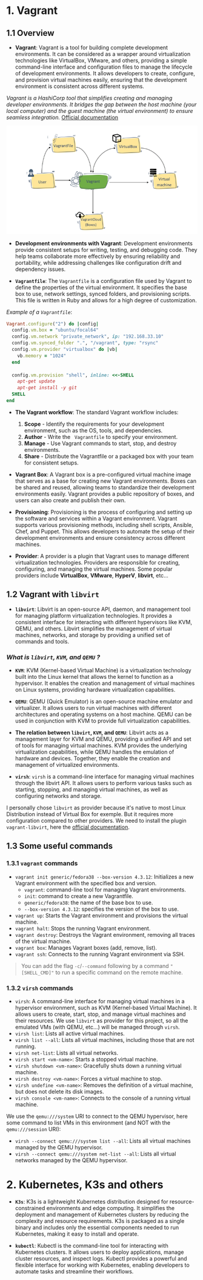 # 1. Vagrant

## 1.1 Overview

- **Vagrant**: Vagrant is a tool for building complete development environments. It can be considered as a wrapper around virtualization technologies like VirtualBox, VMware, and others, providing a simple command-line interface and configuration files to manage the lifecycle of development environments. It allows developers to create, configure, and provision virtual machines easily, ensuring that the development environment is consistent across different systems.

_Vagrant is a HashiCorp tool that simplifies creating and managing developer environments. It bridges the gap between the host machine (your local computer) and the guest machine (the virtual environment) to ensure seamless integration._ [Official documentation](https://developer.hashicorp.com/vagrant/tutorials/get-started/development-environment)

![vagrant usage](assets/vagrant.png)

- **Development environments with Vagrant**: Development environments provide consistent setups for writing, testing, and debugging code. They help teams collaborate more effectively by ensuring reliability and portability, while addressing challenges like configuration drift and dependency issues.

- **`Vagrantfile`**: The `Vagrantfile` is a configuration file used by Vagrant to define the properties of the virtual environment. It specifies the base box to use, network settings, synced folders, and provisioning scripts. This file is written in Ruby and allows for a high degree of customization.

_Example of a `Vagrantfile`_:

```ruby
Vagrant.configure("2") do |config|
  config.vm.box = "ubuntu/focal64"
  config.vm.network "private_network", ip: "192.168.33.10"
  config.vm.synced_folder ".", "/vagrant", type: "rsync"
  config.vm.provider "virtualbox" do |vb|
    vb.memory = "1024"
  end

  config.vm.provision "shell", inline: <<-SHELL
    apt-get update
    apt-get install -y git
  SHELL
end
```

- **The Vagrant workflow**: The standard Vagrant workflow includes:
	1. **Scope** - Identify the requirements for your development environment, such as the OS, tools, and dependencies.
	2. **Author** - Write the ` Vagrantfile` to specify your environment.
	3. **Manage** - Use Vagrant commands to start, stop, and destroy environments.
	4. **Share** - Distribute the Vagrantfile or a packaged box with your team for consistent setups.

- **Vagrant Box**: A Vagrant box is a pre-configured virtual machine image that serves as a base for creating new Vagrant environments. Boxes can be shared and reused, allowing teams to standardize their development environments easily. Vagrant provides a public repository of boxes, and users can also create and publish their own.

- **Provisioning**: Provisioning is the process of configuring and setting up the software and services within a Vagrant environment. Vagrant supports various provisioning methods, including shell scripts, Ansible, Chef, and Puppet. This allows developers to automate the setup of their development environments and ensure consistency across different machines.

- **Provider**: A provider is a plugin that Vagrant uses to manage different virtualization technologies. Providers are responsible for creating, configuring, and managing the virtual machines. Some popular providers include **VirtualBox**, **VMware**, **HyperV**, **libvirt**, etc...

## 1.2 Vagrant with `libvirt`

- **`libvirt`**: Libvirt is an open-source API, daemon, and management tool for managing platform virtualization technologies. It provides a consistent interface for interacting with different hypervisors like KVM, QEMU, and others. Libvirt simplifies the management of virtual machines, networks, and storage by providing a unified set of commands and tools.

### _What is `libvirt`, `KVM`, and `QEMU` ?_

- **`KVM`**: KVM (Kernel-based Virtual Machine) is a virtualization technology built into the Linux kernel that allows the kernel to function as a hypervisor. It enables the creation and management of virtual machines on Linux systems, providing hardware virtualization capabilities.

- **`QEMU`**: QEMU (Quick Emulator) is an open-source machine emulator and virtualizer. It allows users to run virtual machines with different architectures and operating systems on a host machine. QEMU can be used in conjunction with KVM to provide full virtualization capabilities.

- **The relation between `libvirt`, `KVM`, and `QEMU`**: Libvirt acts as a management layer for KVM and QEMU, providing a unified API and set of tools for managing virtual machines. KVM provides the underlying virtualization capabilities, while QEMU handles the emulation of hardware and devices. Together, they enable the creation and management of virtualized environments.

- **`virsh`**: `virsh` is a command-line interface for managing virtual machines through the libvirt API. It allows users to perform various tasks such as starting, stopping, and managing virtual machines, as well as configuring networks and storage.

I personally chose `libvirt` as provider because it's native to most Linux Distribution instead of Virtual Box for exemple. But it requires more configuration compared to other providers. We need to install the plugin `vagrant-libvirt`, here the [official documentation](https://vagrant-libvirt.github.io/vagrant-libvirt/).

## 1.3 Some useful commands

### 1.3.1 `vagrant` commands
- `vagrant init generic/fedora38 --box-version 4.3.12`: Initializes a new Vagrant environment with the specified box and version.
  - `vagrant`: command-line tool for managing Vagrant environments.
  - `init`: command to create a new Vagrantfile.
  - `generic/fedora38`: the name of the base box to use.
  - `--box-version 4.3.12`: specifies the version of the box to use.
- `vagrant up`: Starts the Vagrant environment and provisions the virtual machine.
- `vagrant halt`: Stops the running Vagrant environment.
- `vagrant destroy`: Destroys the Vagrant environment, removing all traces of the virtual machine.
- `vagrant box`: Manages Vagrant boxes (add, remove, list).
- `vagrant ssh`: Connects to the running Vagrant environment via SSH.
> You can add the flag `-c`/`--command` following by a command `"[SHELL_CMD]"` to run a specific command on the remote machine.

### 1.3.2 `virsh` commands
- `virsh`: A command-line interface for managing virtual machines in a hypervisor environment, such as KVM (Kernel-based Virtual Machine). It allows users to create, start, stop, and manage virtual machines and their resources. We use `libvirt` as provider for this project, so all the emulated VMs (with QEMU, etc...) will be managed through `virsh`.
- `virsh list`: Lists all active virtual machines.
- `virsh list --all`: Lists all virtual machines, including those that are not running.
- `virsh net-list`: Lists all virtual networks.
- `virsh start <vm-name>`: Starts a stopped virtual machine.
- `virsh shutdown <vm-name>`: Gracefully shuts down a running virtual machine.
- `virsh destroy <vm-name>`: Forces a virtual machine to stop.
- `virsh undefine <vm-name>`: Removes the definition of a virtual machine, but does not delete its disk images.
- `virsh console <vm-name>`: Connects to the console of a running virtual machine.

We use the `qemu:///system` URI to connect to the QEMU hypervisor, here some command to list VMs in this environment (and NOT with the `qemu:///session` URI):
- `virsh --connect qemu:///system list --all`: Lists all virtual machines managed by the QEMU hypervisor.
- `virsh --connect qemu:///system net-list --all`: Lists all virtual networks managed by the QEMU hypervisor.

# 2. Kubernetes, K3s and others

- **`K3s`**: K3s is a lightweight Kubernetes distribution designed for resource-constrained environments and edge computing. It simplifies the deployment and management of Kubernetes clusters by reducing the complexity and resource requirements. K3s is packaged as a single binary and includes only the essential components needed to run Kubernetes, making it easy to install and operate.

- **`kubectl`**: Kubectl is the command-line tool for interacting with Kubernetes clusters. It allows users to deploy applications, manage cluster resources, and inspect logs. Kubectl provides a powerful and flexible interface for working with Kubernetes, enabling developers to automate tasks and streamline their workflows.

